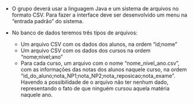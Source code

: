 - O grupo deverá usar a linguagem Java e um sistema de arquivos no formato CSV. Para fazer a interface deve ser desenvolvido um menu na “entrada padrão” do sistema.

- No banco de dados teremos três tipos de arquivos:
   * Um arquivo CSV com os dados dos alunos, na ordem “id;nome”
   * Um arquivo CSV com os dados dos cursos na ordem “nome;nível;ano”
   * Para cada curso, um arquivo com o nome “nome_nível_ano.csv”, com as informações das notas dos alunos naquele curso, na ordem “id_do_aluno;nota_NP1;nota_NP2;nota_reposicao;nota_exame”. Havendo a possibilidade de o arquivo não ter nenhum dado, representando o fato de que ninguém cursou aquela matéria naquele ano.
